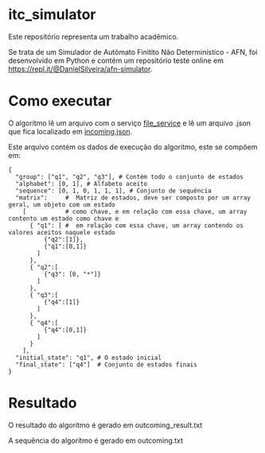 # itc_simulator

Este repositório representa um trabalho acadêmico.

Se trata de um Simulador de Autômato Finitito Não Determinístico - AFN, foi desenvolvido em Python e contém um repositório teste online em https://repl.it/@DanielSilveira/afn-simulator.

# Como executar

O algorítmo lê um arquivo com o serviço [file_service](file_service.py) e lê um arquivo .json que fica localizado em [incoming.json](incoming.json).

Este arquivo contém os dados de execução do algorítmo, este se compõem em:

```
{
  "group": ["q1", "q2", "q3"], # Contém todo o conjunto de estados
  "alphabet": [0, 1], # Alfabeto aceito
  "sequence": [0, 1, 0, 1, 1, 1], # Conjunto de sequência
  "matrix":     #  Matriz de estados, deve ser composto por um array geral, um objeto com um estado 
    [           # como chave, e em relação com essa chave, um array contento um estado como chave e
      { "q1": [ #  em relação com essa chave, um array contendo os valores aceitos naquele estado
          {"q2":[1]},
          {"q1":[0,1]}
        ]
      },
      { "q2":[
          {"q3": [0, "*"]}
        ]
      },
      { "q3":[
          {"q4":[1]}
        ]
      },
      { "q4":[
          {"q4":[0,1]}
        ]
      }
    ],
  "initial_state": "q1", # O estado inicial
  "final_state": ["q4"]  # Conjunto de estados finais
}
```

# Resultado

O resultado do algorítmo é gerado em outcoming_result.txt

A sequência do algorítmo é gerado em outcoming.txt

